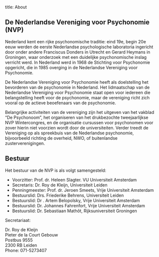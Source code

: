 title: About

## De Nederlandse Vereniging voor Psychonomie (NVP)

Nederland kent een rijke psychonomische traditie: eind 19e, begin 20e eeuw werden de eerste Nederlandse psychologische laboratoria ingericht door onder andere Franciscus Donders in Utrecht en Gerard Heymans in Groningen, waar onderzoek met een duidelijke psychonomische inslag verricht werd. In Nederland werd in 1968 de Stichting voor Psychonomie opgericht, die in 1985 overging in de Nederlandse Vereniging voor Psychonomie.

De Nederlandse Vereniging voor Psychonomie heeft als doelstelling het bevorderen van de psychonomie in Nederland. Het lidmaatschap van de Nederlandse Vereniging voor Psychonomie staat open voor iedereen die belangstelling heeft voor de psychonomie, maar de vereniging richt zich vooral op de actieve beoefenaars van de psychonomie.

Belangrijke activiteiten van de vereniging zijn het uitgeven van het vakblad “De Psychonoom”, het organiseren van het drukbezochte tweejaarlijkse NVP Wintercongres, en de organisatie cursussen voor psychonomen voor zover hierin niet voorzien wordt door de universiteiten. Verder treedt de Vereniging op als spreekbuis van de Nederlandse psychonomie, bijvoorbeeld richting de overheid, NWO, of buitenlandse zusterverenigingen.


## Bestuur

Het bestuur van de NVP is als volgt samengesteld:

- Voorzitter: Prof. dr. Heleen Slagter. VU Universiteit Amsterdam
- Secretaris: Dr. Roy de Kleijn, Universiteit Leiden
- Penningmeester: Prof. dr. Jeroen Smeets, Vrije Universiteit Amsterdam
- Bestuurslid: Drs. Friederike Behrens, Universiteit Leiden
- Bestuurslid: Dr . Artem Belopolsky, Vrije Universiteit Amsterdam
- Bestuurslid: Dr. Johannes Fahrenfort, Vrije Universiteit Amsterdam
- Bestuurslid: Dr. Sebastiaan Mathôt, Rijksuniversiteit Groningen

Secretariaat:

Dr. Roy de Kleijn  
Pieter de la Court Gebouw  
Postbus 9555  
2300 RB Leiden  
Phone: 071-5273407
